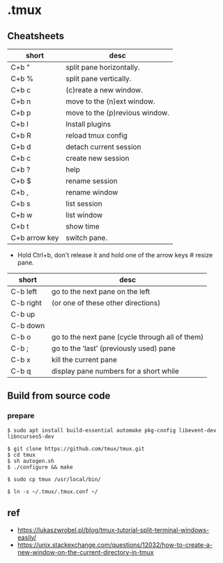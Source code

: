 # .tmux

## Cheatsheets
| short  | desc |
| ---           | ---                            |
| C+b "         | split pane horizontally.       |
| C+b %         | split pane vertically.         |
| C+b c         | (c)reate a new window.         |
| C+b n         | move to the (n)ext window.     |
| C+b p         | move to the (p)revious window. |
| C+b I         | Install plugins                |
| C+b R         | reload tmux config             |
| C+b d         | detach current session         |
| C+b c         | create new session             |
| C+b ?         | help                           |
| C+b $         | rename session                 |
| C+b ,         | rename window                  |
| C+b s         | list session                   |
| C+b w         | list window                    |
| C+b t         | show time                      |
| C+b arrow key | switch pane.                   |

* Hold Ctrl+b, don't release it and hold one of the arrow keys # resize pane.

| short | desc |
| --- | ----------------------------------------------- |
| C-b left  | go to the next pane on the left                 |
| C-b right | (or one of these other directions)              |
| C-b up    |                                                 |
| C-b down  |                                                 |
| C-b o     | go to the next pane (cycle through all of them) |
| C-b ;     | go to the ‘last’ (previously used) pane         |
| C-b x     | kill the current pane                           |
| C-b q     | display pane numbers for a short while          |


## Build from source code

### prepare

```shell
$ sudo apt install build-essential automake pkg-config libevent-dev libncurses5-dev
```

```
$ git clone https://github.com/tmux/tmux.git
$ cd tmux
$ sh autogen.sh
$ ./configure && make

$ sudo cp tmux /usr/local/bin/
```

```
$ ln -s ~/.tmux/.tmux.conf ~/
```


## ref
- <https://lukaszwrobel.pl/blog/tmux-tutorial-split-terminal-windows-easily/>
- <https://unix.stackexchange.com/questions/12032/how-to-create-a-new-window-on-the-current-directory-in-tmux>

